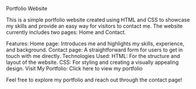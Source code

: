 Portfolio Website

This is a simple portfolio website created using HTML and CSS to showcase my skills and provide an easy way for visitors to contact me. The website currently includes two pages: Home and Contact.

Features:
Home page: Introduces me and highlights my skills, experience, and background.
Contact page: A straightforward form for users to get in touch with me directly.
Technologies Used:
HTML: For the structure and layout of the website.
CSS: For styling and creating a visually appealing design.
Visit My Portfolio:
Click here to view my portfolio

Feel free to explore my portfolio and reach out through the contact page!
